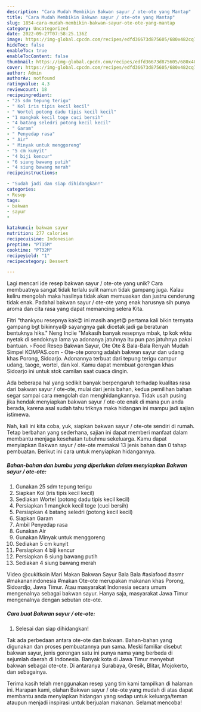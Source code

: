 ```yaml
---
description: "Cara Mudah Membikin Bakwan sayur / ote-ote yang Mantap"
title: "Cara Mudah Membikin Bakwan sayur / ote-ote yang Mantap"
slug: 1854-cara-mudah-membikin-bakwan-sayur-ote-ote-yang-mantap
category: Uncategorized
date: 2022-09-27T07:58:25.136Z
image: https://img-global.cpcdn.com/recipes/edfd36673d875605/680x482cq70/bakwan-sayur-ote-ote-foto-resep-utama.jpg
hideToc: false
enableToc: true
enableTocContent: false
thumbnail: https://img-global.cpcdn.com/recipes/edfd36673d875605/680x482cq70/bakwan-sayur-ote-ote-foto-resep-utama.jpg
cover: https://img-global.cpcdn.com/recipes/edfd36673d875605/680x482cq70/bakwan-sayur-ote-ote-foto-resep-utama.jpg
author: Admin
authorAv: notfound
ratingvalue: 4.3
reviewcount: 18
recipeingredient:
- "25 sdm tepung terigu"
- " Kol iris tipis kecil kecil"
- " Wortel potong dadu tipis kecil kecil"
- "1 mangkok kecil toge cuci bersih"
- "4 batang seledri potong kecil kecil"
- " Garam"
- " Penyedap rasa"
- " Air"
- " Minyak untuk menggoreng"
- "5 cm kunyit"
- "4 biji kencur"
- "6 siung bawang putih"
- "4 siung bawang merah"
recipeinstructions:

- "Sudah jadi dan siap dihidangkan!"
categories:
- Resep
tags:
- bakwan
- sayur
- 

katakunci: bakwan sayur  
nutrition: 277 calories
recipecuisine: Indonesian
preptime: "PT35M"
cooktime: "PT32M"
recipeyield: "1"
recipecategory: Dessert

---
```





Lagi mencari ide resep bakwan sayur / ote-ote yang unik? Cara membuatnya sangat tidak terlalu sulit namun tidak gampang juga. Kalau keliru mengolah maka hasilnya tidak akan memuaskan dan justru cenderung tidak enak. Padahal bakwan sayur / ote-ote yang enak harusnya sih punya aroma dan cita rasa yang dapat memancing selera Kita.





Fitri &#34;thankyou resepnya kak😍 ini masih anget😋 pertama kali bikin ternyata gampang bgt bikinnya😅 sayangnya gak dicetak jadi ga beraturan bentuknya hiks.&#34; Neng Inciie &#34;Makasih banyak resepnya mbak, tp kok wktu nyetak di sendoknya lama ya adonanya jatuhnya itu pun pas jatuhnya pakai bantuan. › Food Resep Bakwan Sayur, Ote Ote &amp; Bala-Bala Renyah Mudah Simpel KOMPAS.com - Ote-ote porong adalah bakwan sayur dan udang khas Porong, Sidoarjo. Adonannya terbuat dari tepung terigu campur udang, taoge, wortel, dan kol. Kamu dapat membuat gorengan khas Sidoarjo ini untuk stok camilan saat cuaca dingin.

Ada beberapa hal yang sedikit banyak berpengaruh terhadap kualitas rasa dari bakwan sayur / ote-ote, mulai dari jenis bahan, kedua pemilihan bahan segar sampai cara mengolah dan menghidangkannya. Tidak usah pusing jika hendak menyiapkan bakwan sayur / ote-ote enak di mana pun anda berada, karena asal sudah tahu triknya maka hidangan ini mampu jadi sajian istimewa.






Nah, kali ini kita coba, yuk, siapkan bakwan sayur / ote-ote sendiri di rumah. Tetap berbahan yang sederhana, sajian ini dapat memberi manfaat dalam membantu menjaga kesehatan tubuhmu sekeluarga. Kamu dapat menyiapkan Bakwan sayur / ote-ote memakai 13 jenis bahan dan 0 tahap pembuatan. Berikut ini cara untuk menyiapkan hidangannya.

<!--inarticleads1-->

##### Bahan-bahan dan bumbu yang diperlukan dalam menyiapkan Bakwan sayur / ote-ote:

1. Gunakan 25 sdm tepung terigu
1. Siapkan  Kol (iris tipis kecil kecil)
1. Sediakan  Wortel (potong dadu tipis kecil kecil)
1. Persiapkan 1 mangkok kecil toge (cuci bersih)
1. Persiapkan 4 batang seledri (potong kecil kecil)
1. Siapkan  Garam
1. Ambil  Penyedap rasa
1. Gunakan  Air
1. Gunakan  Minyak untuk menggoreng
1. Sediakan 5 cm kunyit
1. Persiapkan 4 biji kencur
1. Persiapkan 6 siung bawang putih
1. Sediakan 4 siung bawang merah


Video @cukitkoin Mari Makan Bakwan Sayur Bala Bala #asiafood #asmr #makananindonesia #makan Ote-ote merupakan makanan khas Porong, Sidoardjo, Jawa Timur. Atau masyarakat Indonesia secara umum mengenalnya sebagai bakwan sayur. Hanya saja, masyarakat Jawa Timur mengenalnya dengan sebutan ote-ote. 

<!--inarticleads2-->

##### Cara buat Bakwan sayur / ote-ote:


1. Selesai dan siap dihidangkan!

Tak ada perbedaan antara ote-ote dan bakwan. Bahan-bahan yang digunakan dan proses pembuatannya pun sama. Meski familiar disebut bakwan sayur, jenis gorengan satu ini punya nama yang berbeda di sejumlah daerah di Indonesia. Banyak kota di Jawa Timur menyebut bakwan sebagai ote-ote. Di antaranya Surabaya, Gresik, Blitar, Mojokerto, dan sebagainya. 

Terima kasih telah menggunakan resep yang tim kami tampilkan di halaman ini. Harapan kami, olahan Bakwan sayur / ote-ote yang mudah di atas dapat membantu anda menyiapkan hidangan yang sedap untuk keluarga/teman ataupun menjadi inspirasi untuk berjualan makanan. Selamat mencoba!
